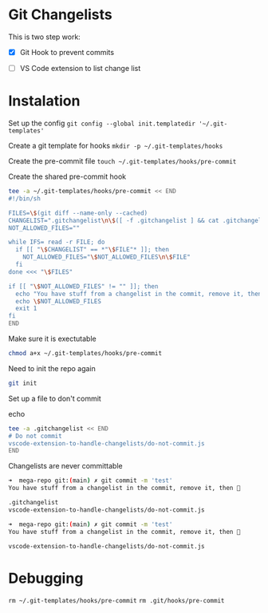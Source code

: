 # Git Changelists

This is two step work:

- [x] Git Hook to prevent commits
- [ ] VS Code extension to list change list


# Instalation

Set up the config
`git config --global init.templatedir '~/.git-templates'`

Create a git template for hooks
`mkdir -p ~/.git-templates/hooks`

Create the pre-commit file
`touch ~/.git-templates/hooks/pre-commit`

Create the shared pre-commit hook
```bash
tee -a ~/.git-templates/hooks/pre-commit << END
#!/bin/sh

FILES=\$(git diff --name-only --cached)
CHANGELIST=".gitchangelist\n\$([ -f .gitchangelist ] && cat .gitchangelist | grep "^[^#]")"
NOT_ALLOWED_FILES=""

while IFS= read -r FILE; do
  if [[ "\$CHANGELIST" == *"\$FILE"* ]]; then
    NOT_ALLOWED_FILES="\$NOT_ALLOWED_FILES\n\$FILE"
  fi
done <<< "\$FILES"

if [[ "\$NOT_ALLOWED_FILES" != "" ]]; then
  echo "You have stuff from a changelist in the commit, remove it, then 🚢"
  echo \$NOT_ALLOWED_FILES
  exit 1
fi
END
```

Make sure it is exectutable
```bash
chmod a+x ~/.git-templates/hooks/pre-commit
```

Need to init the repo again
```bash
git init
```

Set up a file to don't commit 

echo 
```bash
tee -a .gitchangelist << END
# Do not commit
vscode-extension-to-handle-changelists/do-not-commit.js
END
```

Changelists are never committable

```bash
➜  mega-repo git:(main) ✗ git commit -m 'test'
You have stuff from a changelist in the commit, remove it, then 🚢

.gitchangelist
vscode-extension-to-handle-changelists/do-not-commit.js
```

```bash
➜  mega-repo git:(main) ✗ git commit -m 'test'
You have stuff from a changelist in the commit, remove it, then 🚢

vscode-extension-to-handle-changelists/do-not-commit.js
```


# Debugging

`rm ~/.git-templates/hooks/pre-commit`
`rm .git/hooks/pre-commit`
